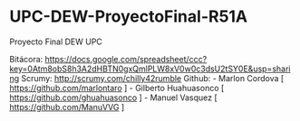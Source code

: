UPC-DEW-ProyectoFinal-R51A
==========================

Proyecto Final DEW UPC 

Bitácora: https://docs.google.com/spreadsheet/ccc?key=0Atm8obS8h3A2dHBTN0gxQmlPLW8xV0w0c3dsU2tSY0E&usp=sharing
Scrumy: http://scrumy.com/chilly42rumble
Github: 
		- Marlon Cordova  [ https://github.com/marlontaro ]
		- Gilberto Huahuasonco [ https://github.com/ghuahuasonco ]
		- Manuel Vasquez [ https://github.com/ManuVVG ]

